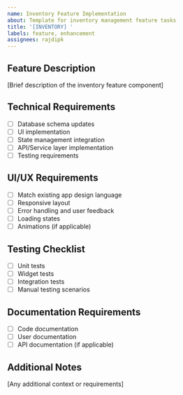 ```yaml
---
name: Inventory Feature Implementation
about: Template for inventory management feature tasks
title: '[INVENTORY] '
labels: feature, enhancement
assignees: rajdipk
---
```


## Feature Description
[Brief description of the inventory feature component]

## Technical Requirements
- [ ] Database schema updates
- [ ] UI implementation
- [ ] State management integration
- [ ] API/Service layer implementation
- [ ] Testing requirements

## UI/UX Requirements
- [ ] Match existing app design language
- [ ] Responsive layout
- [ ] Error handling and user feedback
- [ ] Loading states
- [ ] Animations (if applicable)

## Testing Checklist
- [ ] Unit tests
- [ ] Widget tests
- [ ] Integration tests
- [ ] Manual testing scenarios

## Documentation Requirements
- [ ] Code documentation
- [ ] User documentation
- [ ] API documentation (if applicable)

## Additional Notes
[Any additional context or requirements]
